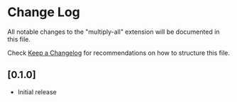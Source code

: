 # Change Log

All notable changes to the "multiply-all" extension will be documented in this file.

Check [Keep a Changelog](http://keepachangelog.com/) for recommendations on how to structure this file.

## [0.1.0]

- Initial release
